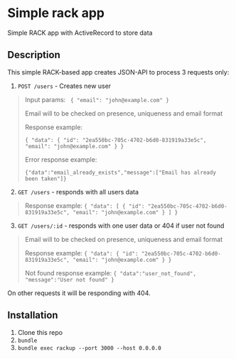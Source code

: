 # Simple rack app
Simple RACK app with ActiveRecord to store data
## Description
This simple RACK-based app creates JSON-API to process 3 requests only:

1. `POST /users` - Creates new user
>
> Input params:
` {
  "email": "john@example.com"
}`
>
> Email will to be checked on presence, uniqueness and email format
>
> Response example:
>
> `{
  "data": {
    "id": "2ea550bc-705c-4702-b6d0-831919a33e5c",
    "email": "john@example.com"
  }
}`
>
> Error response example:
>
> `{"data":"email_already_exists","message":["Email has already been taken"]}`

2. `GET /users` - responds with all users data
> Response example:
> `{
  "data": [
    {
      "id": "2ea550bc-705c-4702-b6d0-831919a33e5c",
      "email": "john@example.com"
    }
  ]
}`

3. `GET /users/:id` - responds with one user data or 404 if user not found
> Email will to be checked on presence, uniqueness and email format
>
> Response example:
> `{
  "data": {
    "id": "2ea550bc-705c-4702-b6d0-831919a33e5c",
    "email": "john@example.com"
  }
}`
>
> Not found response example:
> `{
"data":"user_not_found",
"message":"User not found"
}`

On other requests it will be responding with 404.

## Installation

1.  Clone this repo
2. `bundle`
3.  `bundle exec rackup --port 3000 --host 0.0.0.0`
